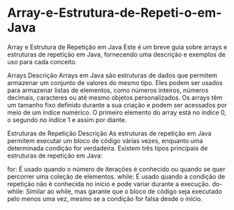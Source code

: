 # Array-e-Estrutura-de-Repeti-o-em-Java
Array e Estrutura de Repetição em Java
Este é um breve guia sobre arrays e estruturas de repetição em Java, fornecendo uma descrição e exemplos de uso para cada conceito.

Arrays
Descrição
Arrays em Java são estruturas de dados que permitem armazenar um conjunto de valores do mesmo tipo. Eles podem ser usados para armazenar listas de elementos, como números inteiros, números decimais, caracteres ou até mesmo objetos personalizados.
Os arrays têm um tamanho fixo definido durante a sua criação e podem ser acessados por meio de um índice numérico. O primeiro elemento do array está no índice 0, o segundo no índice 1 e assim por diante.

Estruturas de Repetição
Descrição
As estruturas de repetição em Java permitem executar um bloco de código várias vezes, enquanto uma determinada condição for verdadeira. Existem três tipos principais de estruturas de repetição em Java:

for: É usado quando o número de iterações é conhecido ou quando se quer percorrer uma coleção de elementos.
while: É usado quando a condição de repetição não é conhecida no início e pode variar durante a execução.
do-while: Similar ao while, mas garante que o bloco de código seja executado pelo menos uma vez, mesmo se a condição for falsa desde o início.
